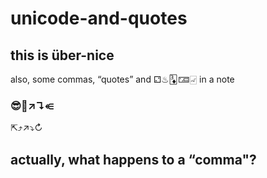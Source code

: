 # unicode-and-quotes

## this is über-nice 

also, some commas, “quotes” and ⚁♨︎🃃🁅🀐 in a note 

### 😎🍉↗︎↴⥺ 

⇱⤴︎↗︎⤵︎↻ 

## actually, what happens to a “comma"? 



